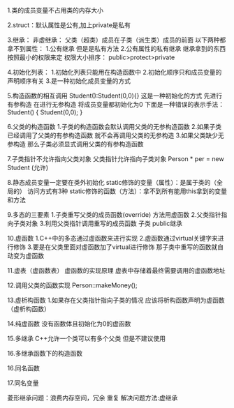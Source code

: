 1.类的成员变量不占用类的内存大小

2.struct：默认属性是公有,加上private是私有

3.继承：
非虚继承：
    父类（超类）成员在子类（派生类）成员的前面
以下两种都拿不到属性：
    1.公有继承 但是是私有方法
    2.公有属性的私有继承
继承拿到的东西按照最小的权限来定
权限大小排序：
    public>protect>private

4.初始化列表：
    1.初始化列表只能用在构造函数中
    2.初始化顺序只和成员变量的声明顺序有关
    3.是一种初始化成员变量的方式


5.构造函数的相互调用
    Student():Student(0,0){}  这是一种初始化的方式 先进行有参构造 在进行无参构造 将成员变量都初始化为0
    下面是一种错误的表示手法：
    Student()
    {
        Student(0,0);
    }

6.父类的构造函数
    1.子类的构造函数会默认调用父类的无参构造函数
    2.如果子类已经调用了父类的有参构造函数 就不会再调用父类的无参构造
    3.如果父类缺少无参构造 那么子类必须显式调用父类的有参构造函数

7.子类指针不允许指向父类对象 父类指针允许指向子类对象
    Person * per = new Student (允许)

8.静态成员变量一定要在类外初始化
    static修饰的变量（属性）：是属于类的（全局的） 访问方式有3种
    static修饰的函数（方法）：拿不到所有能用this拿到的变量和方法

9.多态的三要素
    1.子类重写父类的成员函数(override) 方法用虚函数
    2.父类指针指向子类对象
    3.利用父类指针调用重写的成员函数 子类 public继承

10.虚函数
    1.C++中的多态通过虚函数来进行实现
    2.虚函数通过virtual关键字来进行修饰
    3.要是在父类里面对虚函数加了virtual进行修饰 那子类中重写的函数就自动变为虚函数

11.虚表（虚函数表）
    虚函数的实现原理 虚表中存储着最终需要调用的虚函数地址

12.调用父类的函数实现
    Person::makeMoney();

13.虚析构函数
    1.如果存在父类指针指向子类的情况 应该将析构函数声明为虚函数（虚析构函数）

14.纯虚函数
    没有函数体且初始化为0的虚函数

15.多继承
    C++允许一个类可以有多个父类 但是不建议使用 

16.多继承函数下的构造函数

16.同名函数

17.同名变量

菱形继承问题：浪费内存空间，冗余 重复 解决问题方法:虚继承 